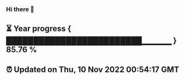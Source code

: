 ### Hi there 👋
⏳ Year progress { █████████████████████████▁▁▁▁▁ } 85.76 %
---
⏰ Updated on Thu, 10 Nov 2022 00:54:17 GMT
---
